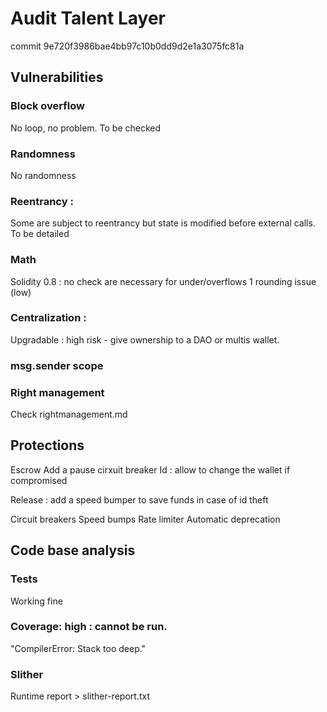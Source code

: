 # Audit Talent Layer

commit 9e720f3986bae4bb97c10b0dd9d2e1a3075fc81a

## Vulnerabilities
### Block overflow 
No loop, no problem.
To be checked

### Randomness 
No randomness

### Reentrancy : 
Some are subject to reentrancy but state is modified before external calls.
To be detailed

### Math 
Solidity 0.8 : no check are necessary for under/overflows
1 rounding issue (low)

### Centralization : 
Upgradable : high risk - give ownership to a DAO or multis wallet.

### msg.sender scope

### Right management
Check rightmanagement.md 

## Protections
Escrow
Add a pause cirxuit breaker
Id : allow to change the wallet if compromised

Release : add a speed bumper to save funds in case of id theft

Circuit breakers
Speed bumps
Rate limiter
Automatic deprecation


## Code base analysis
### Tests 
Working fine
### Coverage:  high : cannot be run.
"CompilerError: Stack too deep."

### Slither 
Runtime report > slither-report.txt







